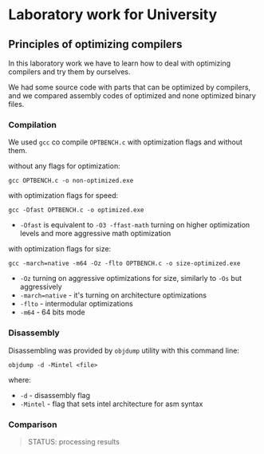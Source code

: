 # Laboratory work for University

## Principles of optimizing compilers

In this laboratory work we have to learn how to deal with optimizing compilers
and try them by ourselves.

We had some source code with parts that can be optimized by compilers,
and we compared assembly codes of optimized and none optimized binary files.

### Compilation

We used `gcc` co compile `OPTBENCH.c` with optimization flags and without them.

without any flags for optimization:

```console
gcc OPTBENCH.c -o non-optimized.exe
```

with optimization flags for speed:

```console
gcc -Ofast OPTBENCH.c -o optimized.exe
```

- `-Ofast` is equivalent to `-O3 -ffast-math` turning on higher optimization levels and more aggressive math optimization

with optimization flags for size:

```console
gcc -march=native -m64 -Oz -flto OPTBENCH.c -o size-optimized.exe
```

- `-Oz` turning on aggressive optimizations for size, similarly to `-Os` but aggressively
- `-march=native` - it's turning on architecture optimizations
- `-flto` - intermodular optimizations
- `-m64` - 64 bits mode

### Disassembly

Disassembling was provided by `objdump` utility with this command line:

```console
objdump -d -Mintel <file>
```

where:
- `-d` - disassembly flag
- `-Mintel` - flag that sets intel architecture for asm syntax

### Comparison

>STATUS: processing results
